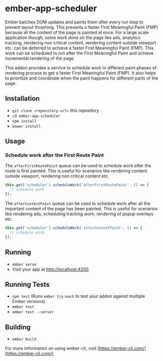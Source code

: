 # ember-app-scheduler

Ember batches DOM updates and paints them after every run loop to prevent layout thrashing. This prevents a faster First Meaningful Paint (FMP) because all the content of the page is painted at once. For a large scale application though, some work done on the page like ads, analytics tracking, rendering non critical content, rendering content outside viewport etc. can be deferred to achieve a faster First Meaningful Paint (FMP). This work can be scheduled to run after the First Meaningful Paint and achieve incremental rendering of the page.

This addon provides a service to schedule work in different paint phases of rendering process to get a faster First Meaningful Paint (FMP). It also helps to prioritize and coordinate when the paint happens for different parts of the page.

## Installation

* `git clone <repository-url>` this repository
* `cd ember-app-scheduler`
* `npm install`
* `bower install`

## Usage

### Schedule work after the First Route Paint

The `afterFirstRoutePaint` queue can be used to schedule work after the route is first painted. This is useful for scenarios like rendering content outside viewport, rendering non critical content etc.

```javascript
this.get('scheduler').scheduleWork('afterFirstRoutePaint', () => {
  // schedule work
});
```

The `afterContentPaint` queue can be used to schedule work after all the important content of the page has been painted. This is useful for scenarios like rendering ads, scheduling tracking work, rendering of popup overlays etc.

```javascript
this.get('scheduler').scheduleWork('afterContentPaint', () => {
  // schedule work
});
```
## Running

* `ember serve`
* Visit your app at [http://localhost:4200](http://localhost:4200).

## Running Tests

* `npm test` (Runs `ember try:each` to test your addon against multiple Ember versions)
* `ember test`
* `ember test --server`

## Building

* `ember build`

For more information on using ember-cli, visit [https://ember-cli.com/](https://ember-cli.com/).
